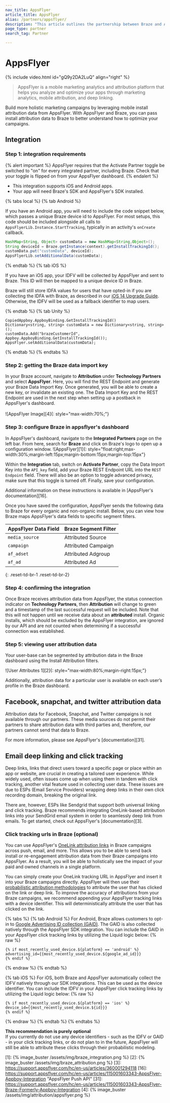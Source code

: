 ```yaml
---
nav_title: AppsFlyer
article_title: AppsFlyer
alias: /partners/appsflyer/
description: "This article outlines the partnership between Braze and AppsFlyer, a mobile marketing analytics and attribution platform that helps you analyze and optimize your apps."
page_type: partner
search_tag: Partner

---
```


# AppsFlyer

{% include video.html id="gQ9y2DA2LuQ" align="right" %}

> AppsFlyer is a mobile marketing analytics and attribution platform that helps you analyze and optimize your apps through marketing analytics, mobile attribution, and deep linking.

Build more holistic marketing campaigns by leveraging mobile install attribution data from AppsFlyer. With AppsFlyer and Braze, you can pass install attribution data to Braze to better understand how to optimize your campaigns.

## Integration

### Step 1: integration requirements

{% alert important %}
AppsFlyer requires that the Activate Partner toggle be switched to "on" for every integrated partner, including Braze. Check that your toggle is flipped on from your AppsFlyer dashboard.
{% endalert %}

* This integration supports iOS and Android apps.
* Your app will need Braze's SDK and AppsFlyer's SDK installed.

{% tabs local %}
{% tab Android %}

If you have an Android app, you will need to include the code snippet below, which passes a unique Braze device id to AppsFlyer. For most setups, this code should be included alongside all calls to `AppsFlyerLib.Instance.StartTracking`, typically in an activity's `onCreate` callback.

```java
HashMap<String, Object> customData = new HashMap<String,Object>();
String deviceId = Braze.getInstance(context).getInstallTrackingId();
customData.put("customData", deviceId);
AppsFlyerLib.setAdditionalData(customData);
```
{% endtab %}
{% tab iOS %}

If you have an iOS app, your IDFV will be collected by AppsFlyer and sent to Braze. This ID will then be mapped to a unique device ID in Braze.

Braze will still store IDFA values for users that have opted-in if you are collecting the IDFA with Braze, as described in our [iOS 14 Upgrade Guide]({{site.baseurl}}/developer_guide/platform_integration_guides/ios/ios_14/#idfa). Otherwise, the IDFV will be used as a fallback identifier to map users.

{% endtab %}
{% tab Unity %}

```
CopiedAppboy.AppboyBinding.GetInstallTrackingId()
Dictionary<string, string> customData = new Dictionary<string, string>();
customData.Add("brazeCustomerId", Appboy.AppboyBinding.GetInstallTrackingId());
AppsFlyer.setAdditionalData(customData);
```

{% endtab %}
{% endtabs %}

### Step 2: getting the Braze data import key

In your Braze account, navigate to __Attribution__ under __Technology Partners__ and select __AppsFlyer__. Here, you will find the REST Endpoint and generate your Braze Data Import Key. Once generated, you will be able to create a new key, or invalidate an existing one. The Data Import Key and the REST Endpoint are used in the next step when setting up a postback in AppsFlyer's dashboard.<br><br>![AppsFlyer Image][4]{: style="max-width:70%;"}

### Step 3: configure Braze in appsflyer's dashboard

In AppsFlyer's dashboard, navigate to the __Integrated Partners__ page on the left bar. From here, search for __Braze__ and click on Braze's logo to open up a configuration window.
![AppsFlyer][1]{: style="float:right;max-width:30%;margin-left:15px;margin-bottom:15px;margin-top:15px"}

Within the __Integration__ tab, switch on __Activate Partner__, copy the Data Import Key into the `API_key` field, add your Braze REST Endpoint URL into the `REST Endpoint` field. There will also be an option to toggle advanced privacy, make sure that this toggle is turned off. Finally, save your configuration.

Additional information on these instructions is available in [AppsFlyer's documentation][16].

Once you have saved the configuration, AppsFlyer sends the following data to Braze for every organic and non-organic install. Below, you can view how Braze maps AppsFlyer's data fields to specific segment filters.

| AppsFlyer Data Field | Braze Segment Filter |
| -------------------- | --------------------- |
| `media_source` | Attributed Source |
| `campaign` | Attributed Campaign |
| `af_adset` | Attributed Adgroup |
| `af_ad` | Attributed Ad |
{: .reset-td-br-1 .reset-td-br-2}

### Step 4: confirming the integration

Once Braze receives attribution data from AppsFlyer, the status connection indicator on __Technology Partners__, then __Attribution__ will change to green and a timestamp of the last successful request will be included. Note that this will not happen until we receive data about an __attributed__ install. Organic installs, which should be excluded by the AppsFlyer integration, are ignored by our API and are not counted when determining if a successful connection was established.

### Step 5: viewing user attribution data

Your user-base can be segmented by attribution data in the Braze dashboard using the Install Attribution filters.

![User Attributes 1][2]{: style="max-width:80%;margin-right:15px;"} 

Additionally, attribution data for a particular user is available on each user’s profile in the Braze dashboard.

## Facebook, snapchat, and twitter attribution data

Attribution data for Facebook, Snapchat, and Twitter campaigns is not available through our partners. These media sources do not permit their partners to share attribution data with third parties and, therefore, our partners cannot send that data to Braze.

For more information, please see AppsFlyer's [documentation][31].

## Email deep linking and click tracking

Deep links, links that direct users toward a specific page or place within an app or website, are crucial in creating a tailored user experience. While widely used, often issues come up when using them in tandem with click tracking, another vital feature used in collecting user data. These issues are due to ESPs (Email Service Providers) wrapping deep links in their own click recording domain, breaking the original link. 

There are, however, ESPs like Sendgrid that support both universal linking and click tracking. Braze recommends integrating OneLink-based attribution links into your SendGrid email system in order to seamlessly deep link from emails. To get started, check out AppsFlyer's [documentation][3].

### Click tracking urls in Braze (optional)

You can use AppsFlyer's [OneLink attribution links](https://support.AppsFlyer.com/hc/en-us/articles/360001294118) in Braze campaigns across push, email, and more. This allows you to be able to send back install or re-engagement attribution data from their Braze campaigns into AppsFlyer. As a result, you will be able to holistically see the impact of your paid and owned channels in a single platform.

You can simply create your OneLink tracking URL in AppsFlyer and insert it into your Braze campaigns directly. AppsFlyer will then use their [probabilistic attribution methodologies](https://support.AppsFlyer.com/hc/en-us/articles/207447053-Attribution-model-explained#probabilistic-modeling) to attribute the user that has clicked on the link or deep link. To improve the accuracy of attributions from your Braze campaigns, we recommend appending your AppsFlyer tracking links with a device identifier. This will deterministically attribute the user that has clicked on the link.

{% tabs %}
{% tab Android %}
For Android, Braze allows customers to opt-in to [Google Advertising ID collection (GAID)]({{site.baseurl}}/developer_guide/platform_integration_guides/android/initial_sdk_setup/optional_gaid_collection/#optional-google-advertising-id). The GAID is also collected natively through the AppsFlyer SDK integration. You can include the GAID in your AppsFlyer click tracking links by utilizing the Liquid logic below:
{% raw %}
```
{% if most_recently_used_device.${platform} == 'android' %}
advertising_id={{most_recently_used_device.${google_ad_id}}}
{% endif %}
```
{% endraw %}
{% endtab %}

{% tab iOS %}
For iOS, both Braze and AppsFlyer automatically collect the IDFV natively through our SDK integrations. This can be used as the device identifier. You can include the IDFV in your AppsFlyer click tracking links by utilizing the Liquid logic below:
{% raw %}
```
{% if most_recently_used_device.${platform} == 'ios' %}
device_id={{most_recently_used_device.${id}}}
{% endif %}
```
{% endraw %}
{% endtab %}
{% endtabs %}

__This recommendation is purely optional__<br>
If you currently do not use any device identifiers - such as the IDFV or GAID - in your click tracking links, or do not plan to in the future, AppsFlyer will still be able to attribute these clicks through their probabilistic modeling.

[1]: {% image_buster /assets/img/braze_integration.png %}
[2]: {% image_buster /assets/img/braze_attribution.png %}
[3]: https://support.appsflyer.com/hc/en-us/articles/360001294118
[16]: https://support.appsflyer.com/hc/en-us/articles/115001603343-AppsFlyer-Appboy-Integration "AppsFlyer Push API"
[31]: https://support.appsflyer.com/hc/en-us/articles/115001603343-AppsFlyer-Braze-Formerly-Appboy-Integration
[4]: {% image_buster /assets/img/attribution/appsflyer.png %}

